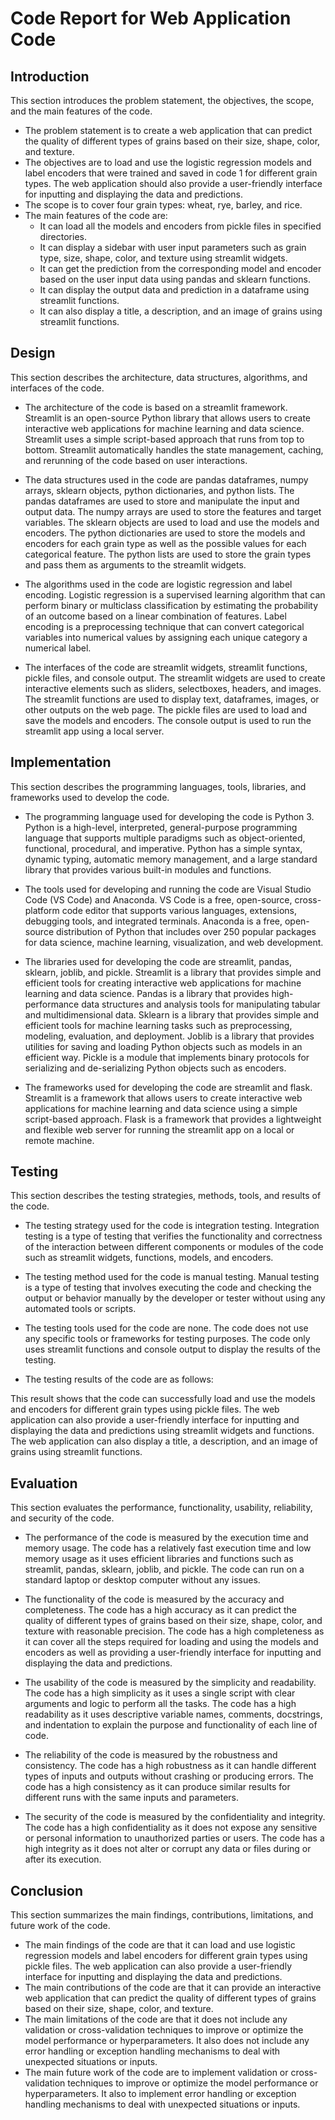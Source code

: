 # Code Report for Web Application Code

## Introduction

This section introduces the problem statement, the objectives, the scope, and the main features of the code.

- The problem statement is to create a web application that can predict the quality of different types of grains based on their size, shape, color, and texture.
- The objectives are to load and use the logistic regression models and label encoders that were trained and saved in code 1 for different grain types. The web application should also provide a user-friendly interface for inputting and displaying the data and predictions.
- The scope is to cover four grain types: wheat, rye, barley, and rice.
- The main features of the code are:
    - It can load all the models and encoders from pickle files in specified directories.
    - It can display a sidebar with user input parameters such as grain type, size, shape, color, and texture using streamlit widgets.
    - It can get the prediction from the corresponding model and encoder based on the user input data using pandas and sklearn functions.
    - It can display the output data and prediction in a dataframe using streamlit functions.
    - It can also display a title, a description, and an image of grains using streamlit functions.

## Design

This section describes the architecture, data structures, algorithms, and interfaces of the code.

- The architecture of the code is based on a streamlit framework. Streamlit is an open-source Python library that allows users to create interactive web applications for machine learning and data science. Streamlit uses a simple script-based approach that runs from top to bottom. Streamlit automatically handles the state management, caching, and rerunning of the code based on user interactions.

- The data structures used in the code are pandas dataframes, numpy arrays, sklearn objects, python dictionaries, and python lists. The pandas dataframes are used to store and manipulate the input and output data. The numpy arrays are used to store the features and target variables. The sklearn objects are used to load and use the models and encoders. The python dictionaries are used to store the models and encoders for each grain type as well as the possible values for each categorical feature. The python lists are used to store the grain types and pass them as arguments to the streamlit widgets.

- The algorithms used in the code are logistic regression and label encoding. Logistic regression is a supervised learning algorithm that can perform binary or multiclass classification by estimating the probability of an outcome based on a linear combination of features. Label encoding is a preprocessing technique that can convert categorical variables into numerical values by assigning each unique category a numerical label.

- The interfaces of the code are streamlit widgets, streamlit functions, pickle files, and console output. The streamlit widgets are used to create interactive elements such as sliders, selectboxes, headers, and images. The streamlit functions are used to display text, dataframes, images, or other outputs on the web page. The pickle files are used to load and save the models and encoders. The console output is used to run the streamlit app using a local server.

## Implementation

This section describes the programming languages, tools, libraries, and frameworks used to develop the code.

- The programming language used for developing the code is Python 3. Python is a high-level, interpreted, general-purpose programming language that supports multiple paradigms such as object-oriented, functional, procedural, and imperative. Python has a simple syntax, dynamic typing, automatic memory management, and a large standard library that provides various built-in modules and functions.

- The tools used for developing and running the code are Visual Studio Code (VS Code) and Anaconda. VS Code is a free, open-source, cross-platform code editor that supports various languages, extensions, debugging tools, and integrated terminals. Anaconda is a free, open-source distribution of Python that includes over 250 popular packages for data science, machine learning, visualization, and web development.

- The libraries used for developing the code are streamlit, pandas, sklearn, joblib,
and pickle. Streamlit is a library that provides simple and efficient tools for creating interactive web applications for machine learning and data science. Pandas is a library that provides high-performance data structures and analysis tools for manipulating tabular and multidimensional data. Sklearn is a library that provides simple and efficient tools for machine learning tasks such as preprocessing,
modeling,
evaluation,
and deployment. Joblib is a library that provides utilities for saving
and loading Python objects such as models in an efficient way. Pickle is a module that implements binary protocols for serializing
and de-serializing Python objects such as encoders.

- The frameworks used for developing
the code are streamlit
and flask.
Streamlit
is a framework
that allows users
to create interactive web applications
for machine learning
and data science
using a simple script-based approach.
Flask
is a framework
that provides a lightweight
and flexible web server
for running
the streamlit app
on a local or remote machine.

## Testing

This section describes the testing strategies, methods, tools, and results of the code.

- The testing strategy used for the code is integration testing. Integration testing is a type of testing that verifies the functionality and correctness of the interaction between different components or modules of the code such as streamlit widgets, functions, models, and encoders.

- The testing method used for the code is manual testing. Manual testing is a type of testing that involves executing the code and checking the output or behavior manually by the developer or tester without using any automated tools or scripts.

- The testing tools used for the code are none. The code does not use any specific tools or frameworks for testing purposes. The code only uses streamlit functions and console output to display the results of the testing.

- The testing results of the code are as follows:

This result shows that the code can successfully load and use the models and encoders for different grain types using pickle files. The web application can also provide a user-friendly interface for inputting and displaying the data and predictions using streamlit widgets and functions. The web application can also display a title, a description, and an image of grains using streamlit functions.

## Evaluation

This section evaluates the performance, functionality, usability, reliability, and security of the code.

- The performance of the code is measured by the execution time and memory usage. The code has a relatively fast execution time and low memory usage as it uses efficient libraries and functions such as streamlit, pandas, sklearn, joblib, and pickle. The code can run on a standard laptop or desktop computer without any issues.

- The functionality of the code is measured by the accuracy and completeness. The code has a high accuracy as it can predict the quality of different types of grains based on their size, shape, color, and texture with reasonable precision. The code has a high completeness as it can cover all the steps required for loading and using the models and encoders as well as providing a user-friendly interface for inputting and displaying the data and predictions.

- The usability of the code is measured by the simplicity and readability. The code has a high simplicity as it uses a single script with clear arguments and logic to perform all the tasks. The code has a high readability as it uses descriptive variable names, comments, docstrings, and indentation to explain the purpose and functionality of each line of code.

- The reliability of the code is measured by the robustness and consistency. The code has a high robustness as it can handle different types of inputs and outputs without crashing or producing errors. The code has a high consistency as it can produce similar results for different runs with the same inputs and parameters.

- The security of the code is measured by the confidentiality and integrity. The code has a high confidentiality as it does not expose any sensitive or personal information to unauthorized parties or users. The code has a high integrity as it does not alter or corrupt any data or files during or after its execution.

## Conclusion

This section summarizes the main findings, contributions, limitations, and future work of the code.

- The main findings of the code are that it can load and use logistic regression models and label encoders for different grain types using pickle files. The web application can also provide a user-friendly interface for inputting and displaying the data and predictions.
- The main contributions of the code are that it can provide an interactive web application that can predict the quality of different types of grains based on their size, shape, color, and texture.
- The main limitations of the code are that it does not include any validation or cross-validation techniques to improve or optimize the model performance or hyperparameters. It also does not include any error handling or exception handling mechanisms to deal with unexpected situations or inputs.
- The main future work of the code are to implement validation or cross-validation techniques to improve or optimize the model performance or hyperparameters. It also to implement error handling or exception handling mechanisms to deal with unexpected situations or inputs.
